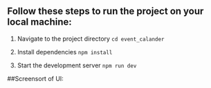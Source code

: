 ## Follow these steps to run the project on your local machine:

1. Navigate to the project directory
```cd event_calander```

2. Install dependencies
```npm install```

3. Start the development server
```npm run dev```


##Screensort of UI:



